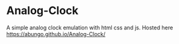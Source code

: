 # Analog-Clock
A simple analog clock emulation with html css and js.
Hosted here
https://abungo.github.io/Analog-Clock/
